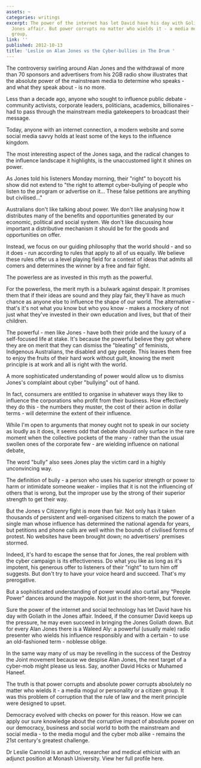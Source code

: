 ```yaml
---
assets: ~
categories: writings
excerpt: The power of the internet has let David have his day with Goliath in the
  Jones affair. But power corrupts no matter who wields it - a media mogul or a citizen
  group,
link: ''
published: 2012-10-13
title: 'Leslie on Alan Jones vs the Cyber-bullies in The Drum '
---
```

The controversy swirling around Alan Jones and the withdrawal of more than 70 sponsors and advertisers from his 2GB radio show illustrates that the absolute power of the mainstream media to determine who speaks - and what they speak about - is no more.

Less than a decade ago, anyone who sought to influence public debate - community activists, corporate leaders, politicians, academics, billionaires - had to pass through the mainstream media gatekeepers to broadcast their message.

Today, anyone with an internet connection, a modern website and some social media savvy holds at least some of the keys to the influence kingdom.

The most interesting aspect of the Jones saga, and the radical changes to the influence landscape it highlights, is the unaccustomed light it shines on power.

As Jones told his listeners Monday morning, their "right" to boycott his show did not extend to "the right to attempt cyber-bullying of people who listen to the program or advertise on it... These false petitions are anything but civilised..."

Australians don't like talking about power. We don't like analysing how it distributes many of the benefits and opportunities generated by our economic, political and social system. We don't like discussing how important a distributive mechanism it should be for the goods and opportunities on offer.

Instead, we focus on our guiding philosophy that the world should - and so it does - run according to rules that apply to all of us equally. We believe these rules offer us a level playing field for a contest of ideas that admits all comers and determines the winner by a free and fair fight.

The powerless are as invested in this myth as the powerful.

For the powerless, the merit myth is a bulwark against despair. It promises them that if their ideas are sound and they play fair, they'll have as much chance as anyone else to influence the shape of our world. The alternative - that's it's not what you know but who you know - makes a mockery of not just what they've invested in their own education and lives, but that of their children.

The powerful - men like Jones - have both their pride and the luxury of a self-focused life at stake. It's because the powerful believe they got where they are on merit that they can dismiss the "bleating" of feminists, Indigenous Australians, the disabled and gay people. This leaves them free to enjoy the fruits of their hard work without guilt, knowing the merit principle is at work and all is right with the world.

A more sophisticated understanding of power would allow us to dismiss Jones's complaint about cyber "bullying" out of hand.

In fact, consumers are entitled to organise in whatever ways they like to influence the corporations who profit from their business. How effectively they do this - the numbers they muster, the cost of their action in dollar terms - will determine the extent of their influence.

While I'm open to arguments that money ought not to speak in our society as loudly as it does, it seems odd that debate should only surface in the rare moment when the collective pockets of the many - rather than the usual swollen ones of the corporate few - are wielding influence on national debate,

The word "bully" also sees Jones play the victim card in a highly unconvincing way.

The definition of bully - a person who uses his superior strength or power to harm or intimidate someone weaker - implies that it is not the influencing of others that is wrong, but the improper use by the strong of their superior strength to get their way.

But the Jones v Citizenry fight is more than fair. Not only has it taken thousands of persistent and well-organised citizens to match the power of a single man whose influence has determined the national agenda for years, but petitions and phone calls are well within the bounds of civilised forms of protest. No websites have been brought down; no advertisers' premises stormed.

Indeed, it's hard to escape the sense that for Jones, the real problem with the cyber campaign is its effectiveness. Do what you like as long as it's impotent, his generous offer to listeners of their "right" to turn him off suggests. But don't try to have your voice heard and succeed. That's my prerogative.

But a sophisticated understanding of power would also curtail any "People Power" dances around the maypole. Not just in the short-term, but forever.

Sure the power of the internet and social technology has let David have his day with Goliath in the Jones affair. Indeed, if the consumer David keeps up the pressure, he may even succeed in bringing the Jones Goliath down. But for every Alan Jones there is a Waleed Aly: a powerful (usually male) radio presenter who wields his influence responsibly and with a certain - to use an old-fashioned term - noblesse oblige.

In the same way many of us may be revelling in the success of the Destroy the Joint movement because we despise Alan Jones, the next target of a cyber-mob might please us less. Say, another David Hicks or Muhamed Haneef.

The truth is that power corrupts and absolute power corrupts absolutely no matter who wields it - a media mogul or personality or a citizen group. It was this problem of corruption that the rule of law and the merit principle were designed to upset.

Democracy evolved with checks on power for this reason. How we can apply our sure knowledge about the corruptive impact of absolute power on our democracy, business and social world to both the mainstream and social media - to the media mogul and the cyber mob alike - remains the 21st century's greatest challenge.

Dr Leslie Cannold is an author, researcher and medical ethicist with an adjunct position at Monash University. View her full profile here.